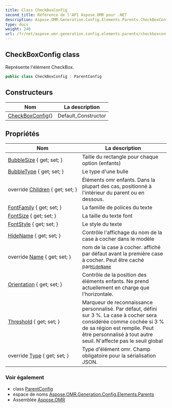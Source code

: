 ```yaml
---
title: Class CheckBoxConfig
second_title: Référence de l'API Aspose.OMR pour .NET
description: Aspose.OMR.Generation.Config.Elements.Parents.CheckBoxConfig classe. Représente lélément CheckBox.
type: docs
weight: 240
url: /fr/net/aspose.omr.generation.config.elements.parents/checkboxconfig/
---
```

## CheckBoxConfig class

Représente l'élément CheckBox.

```csharp
public class CheckBoxConfig : ParentConfig
```

## Constructeurs

| Nom | La description |
| --- | --- |
| [CheckBoxConfig](checkboxconfig/)() | Default_Constructor |

## Propriétés

| Nom | La description |
| --- | --- |
| [BubbleSize](../../aspose.omr.generation.config.elements.parents/checkboxconfig/bubblesize/) { get; set; } | Taille du rectangle pour chaque option (enfants) |
| [BubbleType](../../aspose.omr.generation.config.elements.parents/checkboxconfig/bubbletype/) { get; set; } | Le type d'une bulle |
| override [Children](../../aspose.omr.generation.config.elements.parents/checkboxconfig/children/) { get; set; } | Éléments omr enfants. Dans la plupart des cas, positionné à l'intérieur du parent ou en dessous. |
| [FontFamily](../../aspose.omr.generation.config.elements.parents/checkboxconfig/fontfamily/) { get; set; } | La famille de polices du texte |
| [FontSize](../../aspose.omr.generation.config.elements.parents/checkboxconfig/fontsize/) { get; set; } | La taille du texte font |
| [FontStyle](../../aspose.omr.generation.config.elements.parents/checkboxconfig/fontstyle/) { get; set; } | Le style du texte |
| [HideName](../../aspose.omr.generation.config.elements.parents/checkboxconfig/hidename/) { get; set; } | Contrôle l'affichage du nom de la case à cocher dans le modèle |
| override [Name](../../aspose.omr.generation.config.elements.parents/checkboxconfig/name/) { get; set; } | nom de la case à cocher. affiché par défaut avant la première case à cocher. Peut être caché par[`HideName`](./hidename/) |
| [Orientation](../../aspose.omr.generation.config.elements.parents/checkboxconfig/orientation/) { get; set; } | Contrôle de la position des éléments enfants. Ne prend actuellement en charge que l'horizontale. |
| [Threshold](../../aspose.omr.generation.config.elements.parents/checkboxconfig/threshold/) { get; set; } | Marqueur de reconnaissance personnalisé. Par défaut, défini sur 3 %. La case à cocher sera considérée comme cochée si 3 % de sa région est remplie. Peut être personnalisé à tout autre seuil. N'affecte pas le seuil global |
| override [Type](../../aspose.omr.generation.config.elements.parents/checkboxconfig/type/) { get; set; } | Type d'élément omr. Champ obligatoire pour la sérialisation JSON. |

### Voir également

* class [ParentConfig](../../aspose.omr.generation.config/parentconfig/)
* espace de noms [Aspose.OMR.Generation.Config.Elements.Parents](../../aspose.omr.generation.config.elements.parents/)
* Assemblée [Aspose.OMR](../../)


